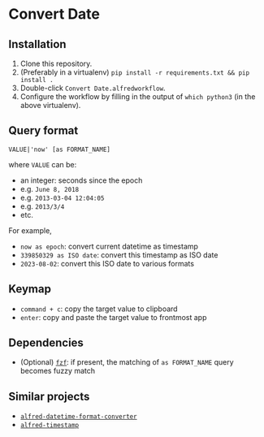 # Convert Date

## Installation

1. Clone this repository.
2. (Preferably in a virtualenv) `pip install -r requirements.txt && pip install .`
3. Double-click `Convert Date.alfredworkflow`.
4. Configure the workflow by filling in the output of `which python3` (in the above virtualenv).

## Query format

`VALUE|'now' [as FORMAT_NAME]`

where `VALUE` can be:

- an integer: seconds since the epoch
- e.g. `June 8, 2018`
- e.g. `2013-03-04 12:04:05`
- e.g. `2013/3/4`
- etc.

For example,

- `now as epoch`: convert current datetime as timestamp
- `339850329 as ISO date`: convert this timestamp as ISO date
- `2023-08-02`: convert this ISO date to various formats

## Keymap

- `command + c`: copy the target value to clipboard
- `enter`: copy and paste the target value to frontmost app

## Dependencies

- (Optional) [`fzf`](https://github.com/junegunn/fzf): if present, the matching of `as FORMAT_NAME` query becomes fuzzy match

## Similar projects

- [`alfred-datetime-format-converter`](https://github.com/mwaterfall/alfred-datetime-format-converter)
- [`alfred-timestamp`](https://gitee.com/ManerFan/alfred-timestamp)

